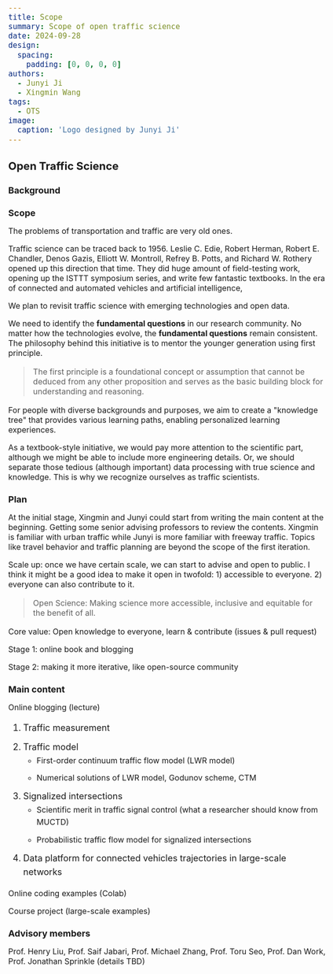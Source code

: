 ```yaml
---
title: Scope
summary: Scope of open traffic science
date: 2024-09-28
design:
  spacing:
    padding: [0, 0, 0, 0]
authors:
  - Junyi Ji
  - Xingmin Wang
tags:
  - OTS
image:
  caption: 'Logo designed by Junyi Ji'
---
```


<style>
body {
  font-size: 18px;
}

h1 {
  font-size: 22px;
}

h2 {
  font-size: 18px;
}

p {
  font-size: 16px;
}
/* Style for ordered lists */
ol {
  font-size: 18px;
  line-height: 1.6;
}

/* Style for unordered lists */
ul {
  font-size: 16px;
  line-height: 1.6;
}

/* Style for list items */
li {
  margin-bottom: 10px;
}
</style>

# Open Traffic Science 

## Background


## Scope
The problems of transportation and traffic are very old ones.

Traffic science can be traced back to 1956. Leslie C. Edie, Robert Herman, Robert E. Chandler, Denos Gazis, Elliott W. Montroll, Refrey B. Potts, and Richard W. Rothery opened up this direction that time. They did huge amount of field-testing work, opening up the ISTTT symposium series, and write few fantastic textbooks. In the era of connected and automated vehicles and artificial intelligence, 

We plan to revisit traffic science with emerging technologies and open data.

We need to identify the **fundamental questions** in our research community. No matter how the technologies evolve, the **fundamental questions** remain consistent. The philosophy behind this initiative is to mentor the younger generation using first principle.

> The first principle is a foundational concept or assumption that cannot be deduced from any other proposition and serves as the basic building block for understanding and reasoning.

For people with diverse backgrounds and purposes, we aim to create a "knowledge tree" that provides various learning paths, enabling personalized learning experiences.

As a textbook-style initiative, we would pay more attention to the scientific part, although we might be able to include more engineering details. Or, we should separate those tedious (although important) data processing with true science and knowledge. This is why we recognize ourselves as traffic scientists. 

## Plan

At the initial stage, Xingmin and Junyi could start from writing the main content at the beginning. Getting some senior advising professors to review the contents. Xingmin is familiar with urban traffic while Junyi is more familiar with freeway traffic. Topics like travel behavior and traffic planning are beyond the scope of the first iteration.

Scale up: once we have certain scale, we can start to advise and open to public. I think it might be a good idea to make it open in twofold: 1) accessible to everyone. 2) everyone can also contribute to it.

> Open Science: Making science more accessible, inclusive and equitable for the benefit of all.

Core value: Open knowledge to everyone, learn & contribute (issues & pull request)

Stage 1: online book and blogging

Stage 2: making it more iterative, like open-source community

## Main content

Online blogging (lecture)

1. Traffic measurement
2. Traffic model
    - First-order continuum traffic flow model (LWR model)
    - Numerical solutions of LWR model, Godunov scheme, CTM
3. Signalized intersections
    - Scientific merit in traffic signal control (what a researcher should know from MUCTD)
    - Probabilistic traffic flow model for signalized intersections
4. Data platform for connected vehicles trajectories in large-scale networks

Online coding examples (Colab)

Course project (large-scale examples)

## Advisory members

Prof. Henry Liu, Prof. Saif Jabari, Prof. Michael Zhang, Prof. Toru Seo, Prof. Dan Work, Prof. Jonathan Sprinkle (details TBD)